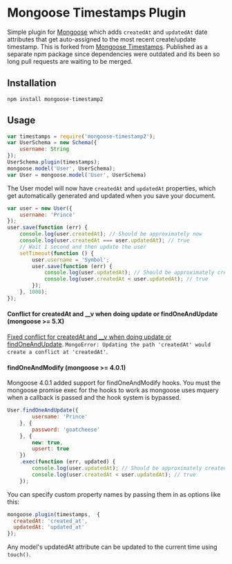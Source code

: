 Mongoose Timestamps Plugin
==========================

Simple plugin for [Mongoose](https://github.com/LearnBoost/mongoose) which adds `createdAt` and `updatedAt` date attributes
that get auto-assigned to the most recent create/update timestamp. This is forked from [Mongoose Timestamps](https://github.com/drudge/mongoose-timestamp). Published as a separate npm package since dependencies were outdated and its been so long pull requests are waiting to be merged.

## Installation

`npm install mongoose-timestamp2`

## Usage

```javascript
var timestamps = require('mongoose-timestamp2');
var UserSchema = new Schema({
    username: String
});
UserSchema.plugin(timestamps);
mongoose.model('User', UserSchema);
var User = mongoose.model('User', UserSchema)
```
The User model will now have `createdAt` and `updatedAt` properties, which get
automatically generated and updated when you save your document.

```javascript
var user = new User({
    username: 'Prince'
});
user.save(function (err) {
    console.log(user.createdAt); // Should be approximately now
    console.log(user.createdAt === user.updatedAt); // true
    // Wait 1 second and then update the user
    setTimeout(function () {
        user.username = 'Symbol';
        user.save(function (err) {
            console.log(user.updatedAt); // Should be approximately createdAt + 1 second
            console.log(user.createdAt < user.updatedAt); // true
        });
    }, 1000);
});
```
#### Conflict for createdAt and __v when doing update or findOneAndUpdate (mongoose >= 5.X)

[Fixed conflict for createdAt and __v when doing update or findOneAndUpdate](https://github.com/drudge/mongoose-timestamp/pull/48). `MongoError: Updating the path 'createdAt' would create a conflict at 'createdAt'`.

#### findOneAndModify (mongoose >= 4.0.1)

Mongoose 4.0.1 added support for findOneAndModify hooks. You must the mongoose promise exec for the hooks to work as mongoose uses mquery when a callback is passed and the hook system is bypassed.

```javascript
User.findOneAndUpdate({
        username: 'Prince'
    }, {
        password: 'goatcheese'
    }, {
        new: true,
        upsert: true
    })
    .exec(function (err, updated) {
        console.log(user.updatedAt); // Should be approximately createdAt + 1 second
        console.log(user.createdAt < user.updatedAt); // true
    });
```

You can specify custom property names by passing them in as options like this:

```javascript
mongoose.plugin(timestamps,  {
  createdAt: 'created_at',
  updatedAt: 'updated_at'
});
```

Any model's updatedAt attribute can be updated to the current time using `touch()`.
